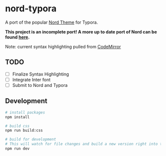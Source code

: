 # nord-typora

A port of the popular [Nord Theme](https://github.com/arcticicestudio/nord) for Typora.

**This project is an incomplete port! A more up to date port of Nord can be found [here](https://github.com/pantajosef/typora-nord-theme).**

Note: current syntax highlighting pulled from [CodeMirror](https://github.com/codemirror/CodeMirror/blob/master/theme/nord.css)

## TODO
- [ ] Finalize Syntax Highlighting
- [ ] Integrate Inter font
- [ ] Submit to Nord and Typora

## Development
```sh
# install packages
npm install 

# build css
npm run build:css

# build for development
# This will watch for file changes and build a new version right into typora-theme-toolkit
npm run dev
```
